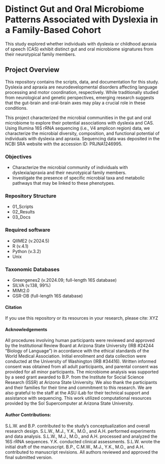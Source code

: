 # Distinct Gut and Oral Microbiome Patterns Associated with Dyslexia in a Family-Based Cohort
This study explored whether individuals with dyslexia or childhood apraxia of speech (CAS) exhibit distinct gut and oral microbiome signatures from their neurotypical family members. 

## Project Overview
This repository contains the scripts, data, and documentation for this study. Dyslexia and apraxia are neurodevelopmental disorders affecting language processing and motor coordination, respectively. While traditionally studied from neurological and genetic perspectives, emerging research suggests that the gut-brain and oral-brain axes may play a crucial role in these conditions. 

This project characterized the microbial communities in the gut and oral microbiome to explore their potential associations with dyslexia and CAS. Using Illumina 16S rRNA sequencing (i.e., V4 amplicon region) data, we characterize the microbial diversity, composition, and functional potential of individuals with dyslexia and apraxia. Sequencing data was deposited in the NCBI SRA website with the accession ID: PRJNA1246995. 

### Objectives 

- Characterize the microbial community of individuals with dyslexia/apraxia and their neurotypical family members.
- Investigate the presence of specific microbial taxa and metabolic pathways that may be linked to these phenotypes.

### Repository Structure 
- 01_Scripts
- 02_Results
- 03_Docs

### Required software 
- QIIME2 (v.2024.5)
- R (v.4.1)
- Python (v.3.2)
- Unix

### Taxonomic Databases 
- Greengenes2 (v.2024.09; full-length 16S database)
- SILVA (v.138, 99%)
- MIMt2.0
- GSR-DB (full-length 16S database)

#### Citation
If you use this repository or its resources in your research, please cite: XYZ

#### Acknowledgements 
All procedures involving human participants were reviewed and approved by the Institutional Review Board at Arizona State University (IRB #24244 “Biology of Language”) in accordance with the ethical standards of the World Medical Association. Initial enrollment and data collection were conducted at the University of Washington (IRB #34416). Written informed consent was obtained from all adult participants, and parental consent was provided for all minor participants. The microbiome analysis was supported by a seed grant awarded to B.P. from the Institute for Social Science Research (ISSR) at Arizona State University. We also thank the participants and their families for their time and commitment to this research. We are also grateful to the staff at the ASU iLab for their technical support and assistance with sequencing. This work utilized computational resources provided by the Sol Supercomputer at Arizona State University.

#### Author Contributions:
S.L.W. and B.P. contributed to the study’s conceptualization and overall research design. S.L.W., M.J., Y.K., M.O., and A.H. performed experiments and data analysis. S.L.W., M.J., M.O., and A.H. processed and analyzed the 16S rRNA sequences. Y.K. conducted clinical assessments. S.L.W. wrote the initial draft of the manuscript. B.P., C.M.W., M.J., Y.K., M.O., and A.H. contributed to manuscript revisions. All authors reviewed and approved the final submitted version.

